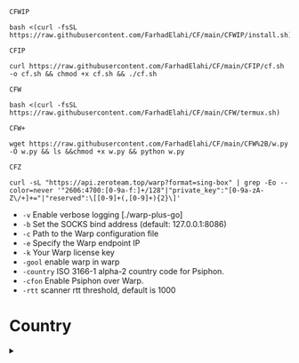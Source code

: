 `CFWIP`
```
bash <(curl -fsSL https://raw.githubusercontent.com/FarhadElahi/CF/main/CFWIP/install.sh)
```
`CFIP`
```
curl https://raw.githubusercontent.com/FarhadElahi/CF/main/CFIP/cf.sh -o cf.sh && chmod +x cf.sh && ./cf.sh
```
`CFW`
```
bash <(curl -fsSL https://raw.githubusercontent.com/FarhadElahi/CF/main/CFW/termux.sh)
```
`CFW+`
```
wget https://raw.githubusercontent.com/FarhadElahi/CF/main/CFW%2B/w.py -O w.py && ls &&chmod +x w.py && python w.py
```
`CFZ`
```
curl -sL "https://api.zeroteam.top/warp?format=sing-box" | grep -Eo --color=never '"2606:4700:[0-9a-f:]+/128"|"private_key":"[0-9a-zA-Z\/+]+="|"reserved":\[[0-9]+(,[0-9]+){2}\]'
```
- `-v` Enable verbose logging [./warp-plus-go]
- `-b` Set the SOCKS bind address (default: 127.0.0.1:8086)
- `-c` Path to the Warp configuration file
- `-e` Specify the Warp endpoint IP
- `-k` Your Warp license key
- `-gool` enable warp in warp 
- `-country` ISO 3166-1 alpha-2 country code for Psiphon.
- `-cfon` Enable Psiphon over Warp.
- `-rtt` scanner rtt threshold, default is 1000

# Country
 <details>
  <summary></summary>

# 🇦🇹 Austria
```
m -cfon -country AT
```
# 🇧🇪 Belgium
```
m -cfon -country BE
```
# 🇧🇬 Bulgaria
```
m -cfon -country BG
```
# 🇧🇷 Brazil
```
m -cfon -country BR
```
# 🇨🇦 Canada
```
m -cfon -country CA
```
## 🇨🇭 Switzerland
```
m -cfon -country CH
```
## 🇨🇿 Czech Republic
```
m -cfon -country CZ
```
## 🇩🇪 Germany
```
m -cfon -country DE
```
## 🇩🇰 Denmark
```
m -cfon -country DK
```
## 🇪🇪 Estonia
```
m -cfon -country EE
```
## 🇪🇸 Spain
```
warp -cfon -country ES
```
## 🇫🇮 Finland
```
warp -cfon -country FI
```
## 🇫🇷 France
```
warp -cfon -country FR
```
## 🇭🇺 Hungary
```
warp -cfon -country HU
```
## 🇮🇪 Ireland
```
warp -cfon -country IE
```
## 🇮🇳 India
```
warp -cfon -country IN
```
## 🇮🇹 Italy
```
warp -cfon -country IT
```
## 🇯🇵 Japan
```
warp -cfon -country JP
```
## 🇱🇻 Latvia
```
warp -cfon -country LV
```
## 🇳🇱 Netherlands
```
warp -cfon -country NL
```
## 🇳🇴 Norway
```
warp -cfon -country NO
```
## 🇵🇱 Poland
```
warp -cfon -country PL
```
## 🇷🇴 Romania
```
warp -cfon -country RO
```
## 🇷🇸 Serbia
```
warp -cfon -country RS
```
##### 🇸🇪 Sweden
```
warp -cfon -country SE
```
#### 🇸🇬 Singapore
```
warp -cfon -country SG
```
___
#### 🇸🇰 Slovakia
```
warp -cfon -country SK
```
___
### 🇺🇦 Ukraine
```
warp -cfon -country UA
```
___
### 🇬🇧 United Kingdom
```
warp -cfon -country GB
```
___ 
### 🇺🇲 United States
```
warp -cfon -country US
```
